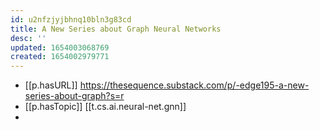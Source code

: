 ```yaml
---
id: u2nfzjyjbhnq10bln3g83cd
title: A New Series about Graph Neural Networks
desc: ''
updated: 1654003068769
created: 1654002979771
---
```



- [[p.hasURL]] https://thesequence.substack.com/p/-edge195-a-new-series-about-graph?s=r
- [[p.hasTopic]] [[t.cs.ai.neural-net.gnn]]
- 
